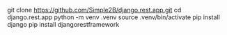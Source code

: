 git clone https://github.com/Simple2B/django.rest.app.git
cd django.rest.app
python -m venv .venv
source .venv/bin/activate
pip install django
pip install djangorestframework

